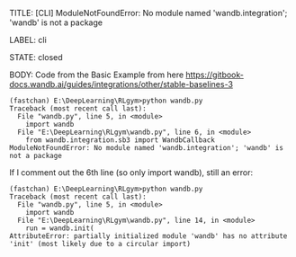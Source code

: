 TITLE:
[CLI] ModuleNotFoundError: No module named 'wandb.integration'; 'wandb' is not a package

LABEL:
cli

STATE:
closed

BODY:
Code from the Basic Example from here https://gitbook-docs.wandb.ai/guides/integrations/other/stable-baselines-3

```
(fastchan) E:\DeepLearning\RLgym>python wandb.py
Traceback (most recent call last):
  File "wandb.py", line 5, in <module>
    import wandb
  File "E:\DeepLearning\RLgym\wandb.py", line 6, in <module>
    from wandb.integration.sb3 import WandbCallback
ModuleNotFoundError: No module named 'wandb.integration'; 'wandb' is not a package
```

If I comment out the 6th line (so only import wandb), still an error:

```
(fastchan) E:\DeepLearning\RLgym>python wandb.py
Traceback (most recent call last):
  File "wandb.py", line 5, in <module>
    import wandb
  File "E:\DeepLearning\RLgym\wandb.py", line 14, in <module>
    run = wandb.init(
AttributeError: partially initialized module 'wandb' has no attribute 'init' (most likely due to a circular import)
```

